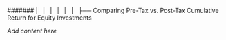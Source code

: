 ####### |   |   |   |   |   |   ├── Comparing Pre-Tax vs. Post-Tax Cumulative Return for Equity Investments

*Add content here*